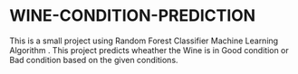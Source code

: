 # WINE-CONDITION-PREDICTION
This is a small project using Random Forest Classifier Machine Learning Algorithm . This project predicts wheather the Wine is in  Good condition or Bad condition based on the given conditions.
